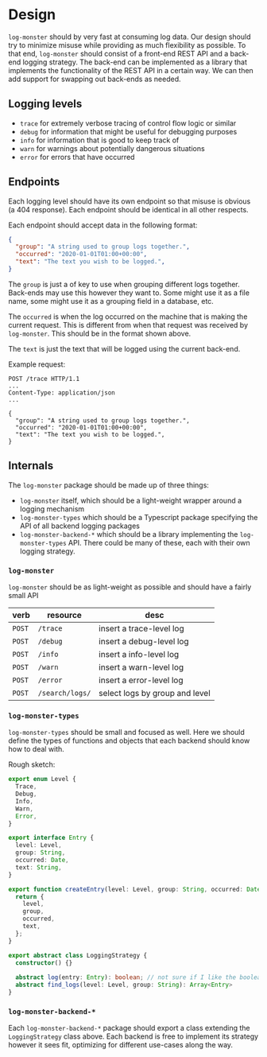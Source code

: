 # Design

`log-monster` should by very fast at consuming log data.  Our design should try to minimize misuse while providing as much flexibility as possible.  To that end, `log-monster` should consist of a front-end REST API and a back-end logging strategy.  The back-end can be implemented as a library that implements the functionality of the REST API in a certain way.  We can then add support for swapping out back-ends as needed.

## Logging levels

- `trace` for extremely verbose tracing of control flow logic or similar
- `debug` for information that might be useful for debugging purposes
- `info` for information that is good to keep track of
- `warn` for warnings about potentially dangerous situations
- `error` for errors that have occurred

## Endpoints

Each logging level should have its own endpoint so that misuse is obvious (a 404 response). Each endpoint should be identical in all other respects.

Each endpoint should accept data in the following format:

```json
{
  "group": "A string used to group logs together.",
  "occurred": "2020-01-01T01:00+00:00",
  "text": "The text you wish to be logged.",
}
```

The `group` is just a of key to use when grouping different logs together.  Back-ends may use this however they want to.  Some might use it as a file name, some might use it as a grouping field in a database, etc.

The `occurred` is when the log occurred on the machine that is making the current request.  This is different from when that request was received by `log-monster`.  This should be in the format shown above.

The `text` is just the text that will be logged using the current back-end.  

Example request:
```
POST /trace HTTP/1.1
...
Content-Type: application/json
...

{
  "group": "A string used to group logs together.",
  "occurred": "2020-01-01T01:00+00:00",
  "text": "The text you wish to be logged.",
}
```
## Internals

The `log-monster` package should be made up of three things:

- `log-monster` itself, which should be a light-weight wrapper around a logging mechanism
- `log-monster-types` which should be a Typescript package specifying the API of all backend logging packages
- `log-monster-backend-*` which should be a library implementing the `log-monster-types` API.  There could be many of these, each with their own logging strategy.

### `log-monster`

`log-monster` should be as light-weight as possible and should have a fairly small API

| verb   | resource        | desc                           |
|--------|-----------------|--------------------------------|
| `POST` | `/trace`        | insert a trace-level log       |
| `POST` | `/debug`        | insert a debug-level log       |
| `POST` | `/info`         | insert a info-level log        |
| `POST` | `/warn`         | insert a warn-level log        |
| `POST` | `/error`        | insert a error-level log       |
| `POST` | `/search/logs/` | select logs by group and level |

### `log-monster-types`

`log-monster-types` should be small and focused as well.  Here we should define the types of functions and objects that each backend should know how to deal with.

Rough sketch:

```typescript
export enum Level {
  Trace,
  Debug,
  Info,
  Warn,
  Error,
}

export interface Entry {
  level: Level,
  group: String,
  occurred: Date,
  text: String,
}

export function createEntry(level: Level, group: String, occurred: Date, text: String) => Entry {
  return {
    level,
    group,
    occurred,
    text,
  };
}

export abstract class LoggingStrategy {
  constructor() {}
  
  abstract log(entry: Entry): boolean; // not sure if I like the boolean, or if this should return a Result<T, E> -ish thing
  abstract find_logs(level: Level, group: String): Array<Entry>
}
```

### `log-monster-backend-*`

Each `log-monster-backend-*` package should export a class extending the `LoggingStrategy` class above.  Each backend is free to implement its strategy however it sees fit, optimizing for different use-cases along the way.
